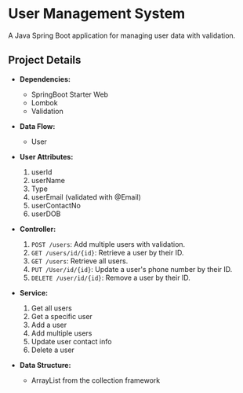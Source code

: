 # User Management System

A Java Spring Boot application for managing user data with validation.

## Project Details

- **Dependencies:**
  - SpringBoot Starter Web
  - Lombok
  - Validation

- **Data Flow:**
  - User

- **User Attributes:**
  1. userId
  2. userName
  3. Type
  4. userEmail (validated with @Email)
  5. userContactNo
  6. userDOB

- **Controller:**
  1. `POST /users`: Add multiple users with validation.
  2. `GET /users/id/{id}`: Retrieve a user by their ID.
  3. `GET /users`: Retrieve all users.
  4. `PUT /User/id/{id}`: Update a user's phone number by their ID.
  5. `DELETE /user/id/{id}`: Remove a user by their ID.

- **Service:**
  1. Get all users
  2. Get a specific user
  3. Add a user
  4. Add multiple users
  5. Update user contact info
  6. Delete a user

- **Data Structure:**
  - ArrayList from the collection framework
